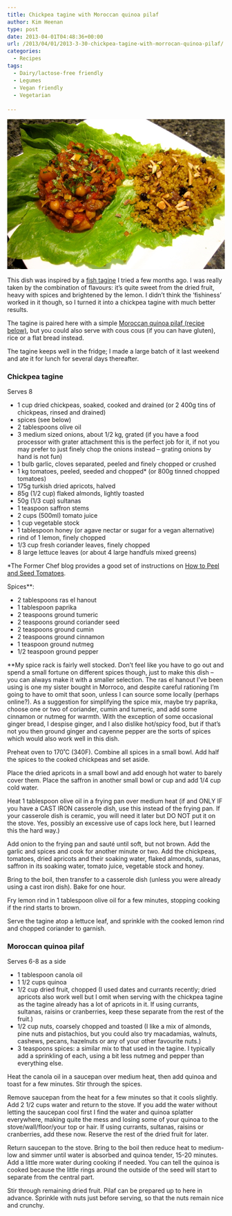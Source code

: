 ```yaml
---
title: Chickpea tagine with Moroccan quinoa pilaf
author: Kim Heenan
type: post
date: 2013-04-01T04:48:36+00:00
url: /2013/04/01/2013-3-30-chickpea-tagine-with-morrocan-quinoa-pilaf/
categories:
  - Recipes
tags:
  - Dairy/lactose-free friendly
  - Legumes
  - Vegan friendly
  - Vegetarian

---
```


![](chickpea-tagine.jpg)

This dish was inspired by a [fish tagine][bbc-fish-tagine] I tried a few months ago. I was really taken by the combination of flavours: it’s quite sweet from the dried fruit, heavy with spices and brightened by the lemon. I didn’t think the ‘fishiness’ worked in it though, so I turned it into a chickpea tagine with much better results.

<!--more-->

The tagine is paired here with a simple [Moroccan quinoa pilaf (recipe below)][pilaf], but you could also serve with cous cous (if you can have gluten), rice or a flat bread instead.

The tagine keeps well in the fridge; I made a large batch of it last weekend and ate it for lunch for several days thereafter.


### <a name="chickpeatagine"></a> Chickpea tagine

Serves 8

  * 1 cup dried chickpeas, soaked, cooked and drained (or 2 400g tins of chickpeas, rinsed and drained)
  * spices (see below)
  * 2 tablespoons olive oil
  * 3 medium sized onions, about 1/2 kg, grated (if you have a food processor with grater attachment this is the perfect job for it, if not you may prefer to just finely chop the onions instead – grating onions by hand is not fun)
  * 1 bulb garlic, cloves separated, peeled and finely chopped or crushed
  * 1 kg tomatoes, peeled, seeded and chopped* (or 800g tinned chopped tomatoes)
  * 175g turkish dried apricots, halved
  * 85g (1/2 cup) flaked almonds, lightly toasted 
  * 50g (1/3 cup) sultanas
  * 1 teaspoon saffron stems
  * 2 cups (500ml) tomato juice
  * 1 cup vegetable stock
  * 1 tablespoon honey (or agave nectar or sugar for a vegan alternative)
  * rind of 1 lemon, finely chopped
  * 1/3 cup fresh coriander leaves, finely chopped
  * 8 large lettuce leaves (or about 4 large handfuls mixed greens)



*The Former Chef blog provides a good set of instructions on [How to Peel and Seed Tomatoes][how-to-peel-tomatoes].

Spices**:

  * 2 tablespoons ras el hanout
  * 1 tablespoon paprika
  * 2 teaspoons ground tumeric
  * 2 teaspoons ground coriander seed
  * 2 teaspoons ground cumin
  * 2 teaspoons ground cinnamon
  * 1 teaspoon ground nutmeg
  * 1/2 teaspoon ground pepper

**My spice rack is fairly well stocked. Don’t feel like you have to go out and spend a small fortune on different spices though, just to make this dish – you can always make it with a smaller selection. The ras el hanout I’ve been using is one my sister bought in Morroco, and despite careful rationing I’m going to have to omit that soon, unless I can source some locally (perhaps online?). As a suggestion for simplifying the spice mix, maybe try paprika, choose one or two of coriander, cumin and tumeric, and add some cinnamon or nutmeg for warmth. With the exception of some occasional ginger bread, I despise ginger, and I also dislike hot/spicy food, but if that’s not you then ground ginger and cayenne pepper are the sorts of spices which would also work well in this dish.



Preheat oven to 170˚C (340F). Combine all spices in a small bowl. Add half the spices to the cooked chickpeas and set aside.



Place the dried apricots in a small bowl and add enough hot water to barely cover them. Place the saffron in another small bowl or cup and add 1/4 cup cold water.

Heat 1 tablespoon olive oil in a frying pan over medium heat (if and ONLY IF you have a CAST IRON casserole dish, use this instead of the frying pan. If your casserole dish is ceramic, you will need it later but DO NOT put it on the stove. Yes, possibly an excessive use of caps lock here, but I learned this the hard way.)

Add onion to the frying pan and sauté until soft, but not brown. Add the garlic and spices and cook for another minute or two. Add the chickpeas, tomatoes, dried apricots and their soaking water, flaked almonds, sultanas, saffron in its soaking water, tomato juice, vegetable stock and honey.

Bring to the boil, then transfer to a casserole dish (unless you were already using a cast iron dish). Bake for one hour.

Fry lemon rind in 1 tablespoon olive oil for a few minutes, stopping cooking if the rind starts to brown.

Serve the tagine atop a lettuce leaf, and sprinkle with the cooked lemon rind and chopped coriander to garnish.

### <a name="morrocanquinoapilaf"></a> Moroccan quinoa pilaf

Serves 6-8 as a side

  * 1 tablespoon canola oil
  * 1 1/2 cups quinoa
  * 1/2 cup dried fruit, chopped (I used dates and currants recently; dried apricots also work well but I omit when serving with the chickpea tagine as the tagine already has a lot of apricots in it. If using currants, sultanas, raisins or cranberries, keep these separate from the rest of the fruit.)
  * 1/2 cup nuts, coarsely chopped and toasted (I like a mix of almonds, pine nuts and pistachios, but you could also try macadamias, walnuts, cashews, pecans, hazelnuts or any of your other favourite nuts.)
  * 3 teaspoons spices: a similar mix to that used in the tagine. I typically add a sprinkling of each, using a bit less nutmeg and pepper than everything else.

Heat the canola oil in a saucepan over medium heat, then add quinoa and toast for a few minutes. Stir through the spices.

Remove saucepan from the heat for a few minutes so that it cools slightly. Add 2 1/2 cups water and return to the stove. If you add the water without letting the saucepan cool first I find the water and quinoa splatter everywhere, making quite the mess and losing some of your quinoa to the stove/wall/floor/your top or hair. If using currants, sultanas, raisins or cranberries, add these now. Reserve the rest of the dried fruit for later.

Return saucepan to the stove. Bring to the boil then reduce heat to medium-low and simmer until water is absorbed and quinoa tender, 15-20 minutes. Add a little more water during cooking if needed. You can tell the quinoa is cooked because the little rings around the outside of the seed will start to separate from the central part.

Stir through remaining dried fruit. Pilaf can be prepared up to here in advance. Sprinkle with nuts just before serving, so that the nuts remain nice and crunchy.

[bbc-fish-tagine]: http://www.bbc.co.uk/food/recipes/fishtagine_72361
[pilaf]: #morrocanquinoapilaf
[how-to-peel-tomatoes]: http://www.formerchef.com/2009/08/20/how-to-peel-and-seed-fresh-tomatoes/